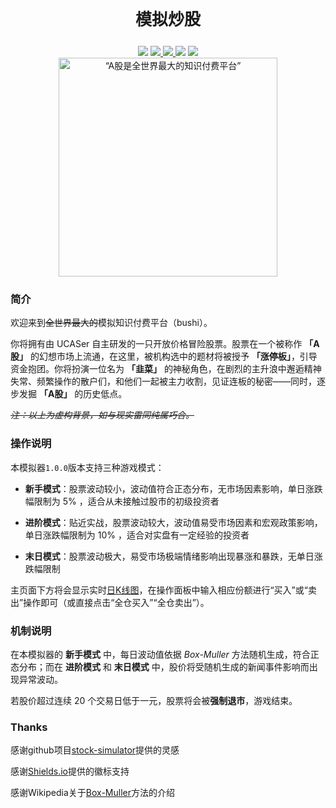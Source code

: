 <p style="font-size: 26px; font-weight: bold" align="center">模拟炒股</p>
    <div align="center">
        <a>
            <img src="https://img.shields.io/badge/Version-1.0.0-00CC00">
        </a>
        <a href="https://t.me/chavapawlf" target="_blank">
            <img src="https://img.shields.io/badge/Telegram-chavapawlf-26A5E4?logo=Telegram">
        </a>
        <a href="https://github.com/ChavapaWLF" target="_blank">
            <img src="https://img.shields.io/badge/Github-ChavapaWLF-FC6D26?logo=github">
        </a>
        <a>
            <img src="https://img.shields.io/badge/QQ-3404420230-1EBAFC?logo=tencentqq">
        </a>
        <a>
            <img src="https://img.shields.io/badge/license-MIT-FF0000">
        </a>
    </div>
    <div align="center">
        <img src="https://s21.ax1x.com/2024/06/21/pkDUNrt.md.jpg" alt="“A股是全世界最大的知识付费平台”" title="ChatHistory" width="350">
    </div>

### 简介

欢迎来到~~全世界最大的~~模拟知识付费平台（bushi）。

你将拥有由 UCASer 自主研发的一只开放价格冒险股票。股票在一个被称作 **「A股」** 的幻想市场上流通，在这里，被机构选中的题材将被授予 **「涨停板」**，引导资金抱团。你将扮演一位名为 **「韭菜」** 的神秘角色，在剧烈的主升浪中邂逅精神失常、频繁操作的散户们，和他们一起被主力收割，见证连板的秘密——同时，逐步发掘 **「A股」** 的历史低点。

*~~注：以上为虚构背景，如与现实雷同纯属巧合。~~*

### 操作说明

本模拟器`1.0.0`版本支持三种游戏模式：

- **新手模式**：股票波动较小，波动值符合正态分布，无市场因素影响，单日涨跌幅限制为 $5\%$ ，适合从未接触过股市的初级投资者

- **进阶模式**：贴近实战，股票波动较大，波动值易受市场因素和宏观政策影响，单日涨跌幅限制为 $10\%$ ，适合对实盘有一定经验的投资者

- **末日模式**：股票波动极大，易受市场极端情绪影响出现暴涨和暴跌，无单日涨跌幅限制

主页面下方将会显示实时[日K线图](https://zh.wikipedia.org/wiki/K%E7%BA%BF)，在操作面板中输入相应份额进行“买入”或“卖出”操作即可（或直接点击“全仓买入”“全仓卖出”）。

### 机制说明

在本模拟器的 **新手模式** 中，每日波动值依据 *Box-Muller* 方法随机生成，符合正态分布；而在 **进阶模式** 和 **末日模式** 中，股价将受随机生成的新闻事件影响而出现异常波动。

若股价超过连续 $20$ 个交易日低于一元，股票将会被**强制退市**，游戏结束。

### Thanks

感谢github项目[stock-simulator](https://github.com/az13js/stock-simulator)提供的灵感

感谢[Shields.io](https://shields.io/)提供的徽标支持

感谢Wikipedia关于[Box-Muller](https://en.wikipedia.org/wiki/Box%E2%80%93Muller_transform)方法的介绍
